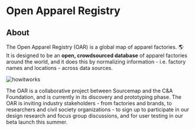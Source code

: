 <h1>Open Apparel Registry</h1>

<h2>About</h2>
The Open Apparel Registry (OAR) is a global map of apparel factories. 🌎
<br>
It is designed to be an <b>open, crowdsourced database</b> of apparel factories around the world, and it does this by normalizing information - i.e. factory names and locations - across data sources.

![howitworks](https://user-images.githubusercontent.com/13699037/37334841-07d736e8-26d3-11e8-9677-a52a608088ae.jpg)

The OAR is a collaborative project between Sourcemap and the C&A Foundation, and is currently in its discovery and prototyping phase. The OAR is inviting industry stakeholders - from factories and brands, to researchers and civil society organizations - to sign up to participate in our design research and focus group discussions, and for user testing in our beta launch this summer.  

